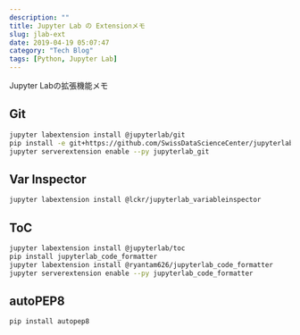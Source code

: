 ```yaml
---
description: ""
title: Jupyter Lab の Extensionメモ
slug: jlab-ext
date: 2019-04-19 05:07:47
category: "Tech Blog"
tags: [Python, Jupyter Lab]
---
```


Jupyter Labの拡張機能メモ

<!-- more -->

## Git

```bash
jupyter labextension install @jupyterlab/git
pip install -e git+https://github.com/SwissDataScienceCenter/jupyterlab-git.git@fix-git-current-dir#egg=jupyterlab_git
jupyter serverextension enable --py jupyterlab_git
```

## Var Inspector

```bash
jupyter labextension install @lckr/jupyterlab_variableinspector
```

## ToC

```bash
jupyter labextension install @jupyterlab/toc
pip install jupyterlab_code_formatter
jupyter labextension install @ryantam626/jupyterlab_code_formatter
jupyter serverextension enable --py jupyterlab_code_formatter
```

## autoPEP8

```bash
pip install autopep8

```
